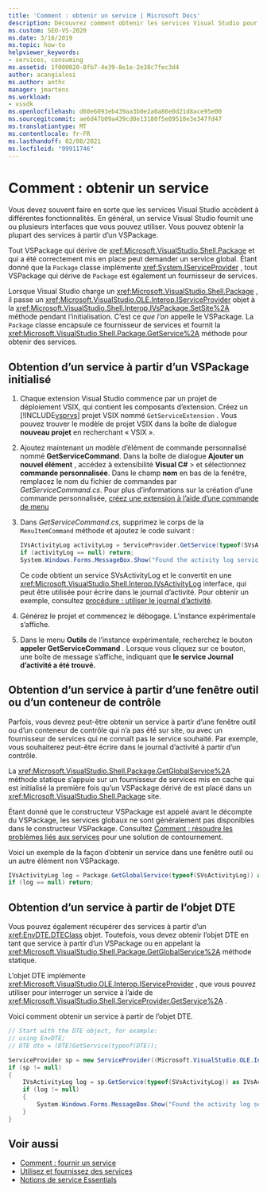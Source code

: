 ```yaml
---
title: 'Comment : obtenir un service | Microsoft Docs'
description: Découvrez comment obtenir les services Visual Studio pour accéder à différentes fonctionnalités. Vous pouvez obtenir la plupart des services à l’aide d’un VSPackage.
ms.custom: SEO-VS-2020
ms.date: 3/16/2019
ms.topic: how-to
helpviewer_keywords:
- services, consuming
ms.assetid: 1f000020-8fb7-4e39-8e1e-2e38c7fec3d4
author: acangialosi
ms.author: anthc
manager: jmartens
ms.workload:
- vssdk
ms.openlocfilehash: d60e6093eb439aa3b0e2a0a86e0d21d8ace95e00
ms.sourcegitcommit: ae6d47b09a439cd0e13180f5e89510e3e347fd47
ms.translationtype: MT
ms.contentlocale: fr-FR
ms.lasthandoff: 02/08/2021
ms.locfileid: "99911746"
---
```

# <a name="how-to-get-a-service"></a>Comment : obtenir un service

Vous devez souvent faire en sorte que les services Visual Studio accèdent à différentes fonctionnalités. En général, un service Visual Studio fournit une ou plusieurs interfaces que vous pouvez utiliser. Vous pouvez obtenir la plupart des services à partir d’un VSPackage.

Tout VSPackage qui dérive de <xref:Microsoft.VisualStudio.Shell.Package> et qui a été correctement mis en place peut demander un service global. Étant donné que la `Package` classe implémente <xref:System.IServiceProvider> , tout VSPackage qui dérive de `Package` est également un fournisseur de services.

Lorsque Visual Studio charge un <xref:Microsoft.VisualStudio.Shell.Package> , il passe un <xref:Microsoft.VisualStudio.OLE.Interop.IServiceProvider> objet à la <xref:Microsoft.VisualStudio.Shell.Interop.IVsPackage.SetSite%2A> méthode pendant l’initialisation. C’est ce *que l’on* appelle le VSPackage. La `Package` classe encapsule ce fournisseur de services et fournit la <xref:Microsoft.VisualStudio.Shell.Package.GetService%2A> méthode pour obtenir des services.

## <a name="getting-a-service-from-an-initialized-vspackage"></a>Obtention d’un service à partir d’un VSPackage initialisé

1. Chaque extension Visual Studio commence par un projet de déploiement VSIX, qui contient les composants d’extension. Créez un [!INCLUDE[vsprvs](../code-quality/includes/vsprvs_md.md)] projet VSIX nommé `GetServiceExtension` . Vous pouvez trouver le modèle de projet VSIX dans la boîte de dialogue **nouveau projet** en recherchant « VSIX ».

2. Ajoutez maintenant un modèle d’élément de commande personnalisé nommé **GetServiceCommand**. Dans la boîte de dialogue **Ajouter un nouvel élément** , accédez à extensibilité **Visual C#**  >   et sélectionnez **commande personnalisée**. Dans le champ **nom** en bas de la fenêtre, remplacez le nom du fichier de commandes par *GetServiceCommand.cs*. Pour plus d’informations sur la création d’une commande personnalisée, [créez une extension à l’aide d’une commande de menu](../extensibility/creating-an-extension-with-a-menu-command.md)

3. Dans *GetServiceCommand.cs*, supprimez le corps de la `MenuItemCommand` méthode et ajoutez le code suivant :

   ```csharp
   IVsActivityLog activityLog = ServiceProvider.GetService(typeof(SVsActivityLog)) as IVsActivityLog;
   if (activityLog == null) return;
   System.Windows.Forms.MessageBox.Show("Found the activity log service.");

   ```

    Ce code obtient un service SVsActivityLog et le convertit en une <xref:Microsoft.VisualStudio.Shell.Interop.IVsActivityLog> interface, qui peut être utilisée pour écrire dans le journal d’activité. Pour obtenir un exemple, consultez [procédure : utiliser le journal d’activité](../extensibility/how-to-use-the-activity-log.md).

4. Générez le projet et commencez le débogage. L’instance expérimentale s’affiche.

5. Dans le menu **Outils** de l’instance expérimentale, recherchez le bouton **appeler GetServiceCommand** . Lorsque vous cliquez sur ce bouton, une boîte de message s’affiche, indiquant que **le service Journal d’activité a été trouvé.**

## <a name="getting-a-service-from-a-tool-window-or-control-container"></a>Obtention d’un service à partir d’une fenêtre outil ou d’un conteneur de contrôle

Parfois, vous devrez peut-être obtenir un service à partir d’une fenêtre outil ou d’un conteneur de contrôle qui n’a pas été sur site, ou avec un fournisseur de services qui ne connaît pas le service souhaité. Par exemple, vous souhaiterez peut-être écrire dans le journal d’activité à partir d’un contrôle.

La <xref:Microsoft.VisualStudio.Shell.Package.GetGlobalService%2A> méthode statique s’appuie sur un fournisseur de services mis en cache qui est initialisé la première fois qu’un VSPackage dérivé de est placé dans un <xref:Microsoft.VisualStudio.Shell.Package> site.

Étant donné que le constructeur VSPackage est appelé avant le décompte du VSPackage, les services globaux ne sont généralement pas disponibles dans le constructeur VSPackage. Consultez [Comment : résoudre les problèmes liés aux services](../extensibility/how-to-troubleshoot-services.md) pour une solution de contournement.

Voici un exemple de la façon d’obtenir un service dans une fenêtre outil ou un autre élément non VSPackage.

```csharp
IVsActivityLog log = Package.GetGlobalService(typeof(SVsActivityLog)) as IVsActivityLog;
if (log == null) return;
```

## <a name="getting-a-service-from-the-dte-object"></a>Obtention d’un service à partir de l’objet DTE

Vous pouvez également récupérer des services à partir d’un <xref:EnvDTE.DTEClass> objet. Toutefois, vous devez obtenir l’objet DTE en tant que service à partir d’un VSPackage ou en appelant la <xref:Microsoft.VisualStudio.Shell.Package.GetGlobalService%2A> méthode statique.

L’objet DTE implémente <xref:Microsoft.VisualStudio.OLE.Interop.IServiceProvider> , que vous pouvez utiliser pour interroger un service à l’aide de <xref:Microsoft.VisualStudio.Shell.ServiceProvider.GetService%2A> .

Voici comment obtenir un service à partir de l’objet DTE.

```csharp
// Start with the DTE object, for example: 
// using EnvDTE;
// DTE dte = (DTE)GetService(typeof(DTE));

ServiceProvider sp = new ServiceProvider((Microsoft.VisualStudio.OLE.Interop.IServiceProvider)dte);
if (sp != null)
{
    IVsActivityLog log = sp.GetService(typeof(SVsActivityLog)) as IVsActivityLog;
    if (log != null)
    {
        System.Windows.Forms.MessageBox.Show("Found the activity log service.");
    }
}
```

## <a name="see-also"></a>Voir aussi

- [Comment : fournir un service](../extensibility/how-to-provide-a-service.md)
- [Utilisez et fournissez des services](../extensibility/using-and-providing-services.md)
- [Notions de service Essentials](../extensibility/internals/service-essentials.md)
